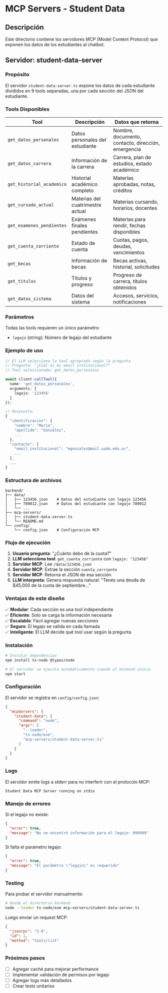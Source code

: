 # MCP Servers - Student Data

## Descripción

Este directorio contiene los servidores MCP (Model Context Protocol) que exponen los datos de los estudiantes al chatbot.

## Servidor: student-data-server

### Propósito

El servidor `student-data-server.ts` expone los datos de cada estudiante divididos en 9 tools separadas, una por cada sección del JSON del estudiante.

### Tools Disponibles

| Tool | Descripción | Datos que retorna |
|------|-------------|-------------------|
| `get_datos_personales` | Datos personales del estudiante | Nombre, documento, contacto, dirección, emergencia |
| `get_datos_carrera` | Información de la carrera | Carrera, plan de estudios, estado académico |
| `get_historial_academico` | Historial académico completo | Materias aprobadas, notas, créditos |
| `get_cursada_actual` | Materias del cuatrimestre actual | Materias cursando, horarios, docentes |
| `get_examenes_pendientes` | Exámenes finales pendientes | Materias para rendir, fechas disponibles |
| `get_cuenta_corriente` | Estado de cuenta | Cuotas, pagos, deudas, vencimientos |
| `get_becas` | Información de becas | Becas activas, historial, solicitudes |
| `get_titulos` | Títulos y progreso | Progreso de carrera, títulos obtenidos |
| `get_datos_sistema` | Datos del sistema | Accesos, servicios, notificaciones |

### Parámetros

Todas las tools requieren un único parámetro:

- `legajo` (string): Número de legajo del estudiante

### Ejemplo de uso

```typescript
// El LLM selecciona la tool apropiada según la pregunta
// Pregunta: "¿Cuál es mi email institucional?"
// Tool seleccionada: get_datos_personales

await client.callTool({
  name: 'get_datos_personales',
  arguments: {
    legajo: '123456'
  }
});

// Respuesta:
{
  "identificacion": {
    "nombre": "María",
    "apellido": "González",
    ...
  },
  "contacto": {
    "email_institucional": "mgonzalez@mail.uade.edu.ar",
    ...
  },
  ...
}
```

### Estructura de archivos

```
backend/
├── data/
│   ├── 123456.json    # Datos del estudiante con legajo 123456
│   ├── 789012.json    # Datos del estudiante con legajo 789012
│   └── ...
├── mcp-servers/
│   ├── student-data-server.ts
│   └── README.md
└── config/
    └── config.json    # Configuración MCP
```

### Flujo de ejecución

1. **Usuario pregunta**: "¿Cuánto debo de la cuota?"
2. **LLM selecciona tool**: `get_cuenta_corriente` con `legajo: "123456"`
3. **Servidor MCP**: Lee `/data/123456.json`
4. **Servidor MCP**: Extrae la sección `cuenta_corriente`
5. **Servidor MCP**: Retorna el JSON de esa sección
6. **LLM interpreta**: Genera respuesta natural: "Tenés una deuda de $45,000 de la cuota de septiembre..."

### Ventajas de este diseño

✅ **Modular**: Cada sección es una tool independiente  
✅ **Eficiente**: Solo se carga la información necesaria  
✅ **Escalable**: Fácil agregar nuevas secciones  
✅ **Seguro**: El legajo se valida en cada llamada  
✅ **Inteligente**: El LLM decide qué tool usar según la pregunta  

### Instalación

```bash
# Instalar dependencias
npm install ts-node @types/node

# El servidor se ejecuta automáticamente cuando el backend inicia
npm start
```

### Configuración

El servidor se registra en `config/config.json`:

```json
{
  "mcpServers": {
    "student-data": {
      "command": "node",
      "args": [
        "--loader",
        "ts-node/esm",
        "mcp-servers/student-data-server.ts"
      ]
    }
  }
}
```

### Logs

El servidor emite logs a stderr para no interferir con el protocolo MCP:

```
Student Data MCP Server running on stdio
```

### Manejo de errores

Si el legajo no existe:
```json
{
  "error": true,
  "message": "No se encontró información para el legajo: 999999"
}
```

Si falta el parámetro legajo:
```json
{
  "error": true,
  "message": "El parámetro \"legajo\" es requerido"
}
```

### Testing

Para probar el servidor manualmente:

```bash
# Desde el directorio backend
node --loader ts-node/esm mcp-servers/student-data-server.ts
```

Luego enviar un request MCP:
```json
{
  "jsonrpc": "2.0",
  "id": 1,
  "method": "tools/list"
}
```

### Próximos pasos

- [ ] Agregar caché para mejorar performance
- [ ] Implementar validación de permisos por legajo
- [ ] Agregar logs más detallados
- [ ] Crear tests unitarios
